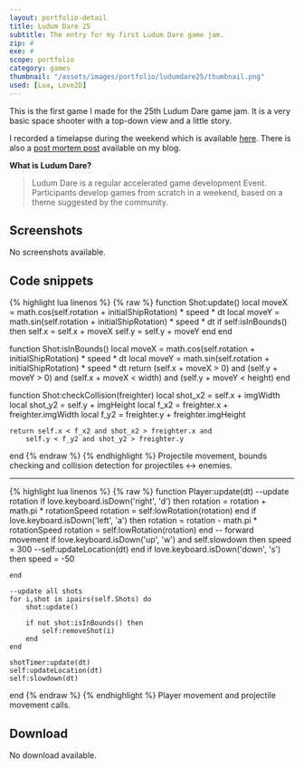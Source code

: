 ```yaml
---
layout: portfolio-detail
title: Ludum Dare 25
subtitle: The entry for my first Ludum Dare game jam.
zip: #
exe: #
scope: portfolio
category: games
thumbnail: "/assets/images/portfolio/ludumdare25/thumbnail.png"
used: [Lua, Love2D]
---
```


This is the first game I made for the 25th Ludum Dare game jam. It is a very basic space shooter with a top-down view and a little story. 

I recorded a timelapse during the weekend which is available [here](http://www.youtube.com/watch?v=eX7fsD3Hbmc). There is also a [post mortem post](/2012/12/26/ludum-dare-25-post-mortem/) available on my blog.



**What is Ludum Dare?**
> Ludum Dare is a regular accelerated game development Event.  Participants develop games from scratch in a weekend, based on a theme suggested by the community.


<h2 id="screenshots">Screenshots</h2>
<p class="text-muted">No screenshots available.</p>

<h2 id="snippets">Code snippets</h2>

{% highlight lua linenos %}
{% raw %}
function Shot:update()
    local moveX = math.cos(self.rotation + initialShipRotation) * speed * dt
    local moveY = math.sin(self.rotation + initialShipRotation) * speed * dt
    if self:isInBounds() then
        self.x = self.x + moveX
        self.y = self.y + moveY
    end
end

function Shot:isInBounds()
    local moveX = math.cos(self.rotation + initialShipRotation) * speed * dt
    local moveY = math.sin(self.rotation + initialShipRotation) * speed * dt
    return (self.x + moveX > 0) and (self.y + moveY > 0) and (self.x + moveX < width) and (self.y + moveY < height)
end

function Shot:checkCollision(freighter)
    local shot_x2 = self.x + imgWidth
    local shot_y2 = self.y + imgHeight
    local f_x2 = freighter.x + freighter.imgWidth
    local f_y2 = freighter.y + freighter.imgHeight

    return self.x < f_x2 and shot_x2 > freighter.x and
        self.y < f_y2 and shot_y2 > freighter.y
end
{% endraw %}
{% endhighlight %}
<span class="glyphicon glyphicon-chevron-right"></span> Projectile movement, bounds checking and collision detection for projectiles <-> enemies.

----

{% highlight lua linenos %}
{% raw %}
function Player:update(dt)
    --update rotation
    if love.keyboard.isDown('right', 'd') then
        rotation = rotation + math.pi * rotationSpeed
        rotation = self:lowRotation(rotation)
    end
    if love.keyboard.isDown('left', 'a') then
        rotation = rotation - math.pi * rotationSpeed
        rotation = self:lowRotation(rotation)
    end
    -- forward movement
    if love.keyboard.isDown('up', 'w') and self.slowdown then
        speed = 300
        --self:updateLocation(dt)
    end
    if love.keyboard.isDown('down', 's') then
        speed = -50

    end

    --update all shots
    for i,shot in ipairs(self.Shots) do
        shot:update()

        if not shot:isInBounds() then
            self:removeShot(i)
        end
    end

    shotTimer:update(dt)
    self:updateLocation(dt)
    self:slowdown(dt)
end
{% endraw %}
{% endhighlight %}
<span class="glyphicon glyphicon-chevron-right"></span> Player movement and projectile movement calls.

<h2 id="download">Download</h2>
<p class="text-muted">No download available.</p>